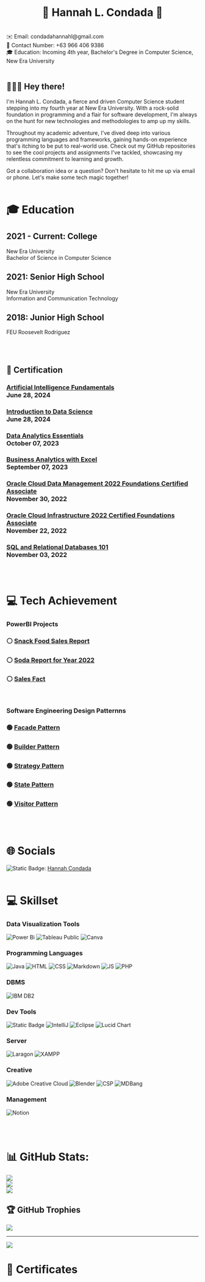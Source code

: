 <h1 align = "center"> 💫 Hannah L. Condada 💫 </h1>
<br>
✉️ Email: condadahannahl@gmail.com<br>
📱 Contact Number: +63 966 406 9386<br>
🎓 Education: Incoming 4th year, Bachelor's Degree in Computer Science, New Era University<br><br>

## 🙋🏽‍♀️ Hey there! <br>
I'm Hannah L. Condada, a fierce and driven Computer Science student stepping into my fourth year at New Era University.
With a rock-solid foundation in programming and a flair for software development, I'm always on the hunt for new technologies and methodologies to amp up my skills.<br>

Throughout my academic adventure, I've dived deep into various programming languages and frameworks, gaining hands-on experience that's itching to be put to real-world use.
Check out my GitHub repositories to see the cool projects and assignments I've tackled, showcasing my relentless commitment to learning and growth.<br>

Got a collaboration idea or a question? Don't hesitate to hit me up via email or phone. Let's make some tech magic together!<br><br>

# 🎓 Education
## 2021 - Current: College
New Era University<br>
Bachelor of Science in Computer Science<br>
## 2021: Senior High School
New Era University<br>
Information and Communication Technology<br>
## 2018: Junior High School
FEU Roosevelt Rodriguez<br>

<br><br>

## 📜 Certification

<h3 align=""><a href ="https://www.credly.com/badges/11937909-7799-4815-9e3c-99c45822d3bc">Artificial Intelligence Fundamentals</a><br>June 28, 2024</h3>

<h3 align=""><a href ="https://www.credly.com/badges/11937909-7799-4815-9e3c-99c45822d3bc">Introduction to Data Science</a><br>June 28, 2024</h3>

<h3 align=""><a href ="https://www.credly.com/badges/11937909-7799-4815-9e3c-99c45822d3bc">Data Analytics Essentials</a><br>October 07, 2023</h3>

<h3 align=""><a href ="https://www.simplilearn.com/skillup-certificate-landing?token=eyJjb3Vyc2VfaWQiOiI2NjQiLCJjZXJ0aWZpY2F0ZV91cmwiOiJodHRwczpcL1wvY2VydGlmaWNhdGVzLnNpbXBsaWNkbi5uZXRcL3NoYXJlXC90aHVtYl80NDk5MTAyXzE2OTQwOTQ4MDEucG5nIiwidXNlcm5hbWUiOiJIYW5uYWggTC4gQ29uZGFkYSJ9&utm_source=shared-certificate&utm_medium=lms&utm_campaign=shared-certificate-promotion&referrer=https%3A%2F%2Flms.simplilearn.com%2Fcourses%2F2738%2FBusiness-Analytics-with-Excel%2Fcertificate%2Fdownload-skillup&%24web_only=true&_branch_match_id=1228332817757569017&_branch_referrer=H4sIAAAAAAAAA8soKSkottLXL87MLcjJ1EssKNDLyczL1k%2FVzzIuq0g2LQlPckkCAKJwF%2F4lAAAA">Business Analytics with Excel</a><br>September 07, 2023</h3>

<h3 align=""><a href ="https://catalog-education.oracle.com/pls/certview/sharebadge?id=6910FE01F34A2373BD3EC574722DBBF6428C364A543828653AAAA6C2E106BE7C">Oracle Cloud Data Management 2022 Foundations Certified Associate</a><br>November 30, 2022</h3>

<h3 align=""><a href ="https://catalog-education.oracle.com/pls/certview/sharebadge?id=886D7EE48D3F57B44726CF3E5840BA7DBA0966D9778E4C6E35B0579CD0C1F3C5">Oracle Cloud Infrastructure 2022 Certified Foundations Associate</a><br>November 22, 2022</h3>

<h3 align=""><a href ="https://courses.cognitiveclass.ai/certificates/c9384ce017094b8589171b649386dadb">SQL and Relational Databases 101</a><br>November 03, 2022</h3>

<br><br>

# 💻 Tech Achievement
### PowerBI Projects
### ⚪ [Snack Food Sales Report](https://app.powerbi.com/view?r=eyJrIjoiNTI5MzI4NWUtNWJhNi00Mjc5LTlhOTYtZDFiZWNlODQwMGE3IiwidCI6IjMyYmFmZWQ1LTIyNjgtNDAzNS05YzA3LTI3OWFkOTAwYTRiYSIsImMiOjEwfQ%3D%3D)
### ⚪ [Soda Report for Year 2022](https://app.powerbi.com/view?r=eyJrIjoiNWYxOTc4NGUtZDQzMS00OTkyLTlkZDUtNGRjMWY3YzZlNGFmIiwidCI6IjMyYmFmZWQ1LTIyNjgtNDAzNS05YzA3LTI3OWFkOTAwYTRiYSIsImMiOjEwfQ%3D%3D)
### ⚪ [Sales Fact](https://app.powerbi.com/view?r=eyJrIjoiNTY0Y2RlZmQtNTA0My00YWM0LWIwZmEtZmVmNDA2ZThjYzIwIiwidCI6IjMyYmFmZWQ1LTIyNjgtNDAzNS05YzA3LTI3OWFkOTAwYTRiYSIsImMiOjEwfQ%3D%3D)

<br>

### Software Engineering Design Patternns
### 🟢 [Facade Pattern](https://github.com/HannahCondada/Facade-Pattern.git)
### 🟢 [Builder Pattern](https://github.com/HannahCondada/Builder-Pattern.git)
### 🟢 [Strategy Pattern](https://github.com/HannahCondada/Strategy-Pattern.git)
### 🟢 [State Pattern](https://github.com/HannahCondada/State-Pattern.git)
### 🟢 [Visitor Pattern](https://github.com/HannahCondada/VisitorPattern.git)


<br><br>

# 🌐 Socials
![Static Badge](https://img.shields.io/badge/LinkedIn-%23466e85?style=for-the-badge&link=https%3A%2F%2Fwww.linkedin.com%2Fin%2Fhannah-condada-906125258%2F): [Hannah Condada](https://www.linkedin.com/in/hannah-condada-906125258/)<br><br>

# 💻 Skillset
### Data Visualization Tools
![Power Bi](https://img.shields.io/badge/power_bi_desktop-F2C811?style=for-the-badge&logo=powerbi&logoColor=black)
![Tableau Public](https://img.shields.io/badge/Tableau_Public-blue?style=for-the-badge)
![Canva](https://img.shields.io/badge/Canva-%2300C4CC.svg?style=for-the-badge&logo=Canva&logoColor=white)

### Programming Languages
![Java](https://img.shields.io/badge/java-%23ED8B00.svg?style=for-the-badge&logo=openjdk&logoColor=white)
![HTML](https://img.shields.io/badge/HTML-orange?style=for-the-badge)
![CSS](https://img.shields.io/badge/CSS-blue?style=for-the-badge)
![Markdown](https://img.shields.io/badge/markdown-%23000000.svg?style=for-the-badge&logo=markdown&logoColor=white)
![JS](https://img.shields.io/badge/JavaScript-yellow?style=for-the-badge&logoColor=%23000000)
![PHP](https://img.shields.io/badge/PHP-%2348568a?style=for-the-badge&logoColor=%23000000)

### DBMS
![IBM DB2](https://img.shields.io/badge/IBM_DB2-Green?style=for-the-badge)

### Dev Tools
![Static Badge](https://img.shields.io/badge/Visual_Studio_Code-%2372b6d4?style=for-the-badge)
![IntelliJ](https://img.shields.io/badge/IntelliJ-%233d3c3b?style=for-the-badge)
![Eclipse](https://img.shields.io/badge/Eclipse-%232b5669?style=for-the-badge)
![Lucid Chart](https://img.shields.io/badge/Lucid_Chart-%23ad632a?style=for-the-badge)

### Server
![Laragon](https://img.shields.io/badge/laragon-%2380cced?style=for-the-badge)
![XAMPP](https://img.shields.io/badge/xampp-%23ba7636?style=for-the-badge)


### Creative
![Adobe Creative Cloud](https://img.shields.io/badge/Adobe%20Creative%20Cloud-DA1F26.svg?style=for-the-badge&logo=Adobe%20Creative%20Cloud&logoColor=white) 
![Blender](https://img.shields.io/badge/blender-%23F5792A.svg?style=for-the-badge&logo=blender&logoColor=white) 
![CSP](https://img.shields.io/badge/Clip_Studio_Paint-%23424242?style=for-the-badge)
![MDBang](https://img.shields.io/badge/MediBang-%2361adac?style=for-the-badge)



### Management
![Notion](https://img.shields.io/badge/Notion-%23000000.svg?style=for-the-badge&logo=notion&logoColor=white) 

<br><br>

# 📊 GitHub Stats:
  ![](https://github-readme-stats.vercel.app/api?username=HannahCondada&theme=synthwave&hide_border=false&include_all_commits=false&count_private=true)<br/>
  ![](https://github-readme-streak-stats.herokuapp.com/?user=HannahCondada&theme=synthwave&hide_border=false)<br/>
  ![](https://github-readme-stats.vercel.app/api/top-langs/?username=HannahCondada&theme=synthwave&hide_border=false&include_all_commits=false&count_private=true&layout=compact)

## 🏆 GitHub Trophies
![](https://github-profile-trophy.vercel.app/?username=HannahCondada&theme=radical&no-frame=false&no-bg=false&margin-w=4)

---
[![](https://visitcount.itsvg.in/api?id=HannahCondada&icon=7&color=8)](https://visitcount.itsvg.in)


# 📃 Certificates


